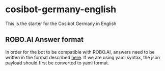 # cosibot-germany-english

This is the starter for the  Cosibot Germany in English

##  ROBO.AI Answer format

In order for the bot to be compatible with ROBO.AI, answers need to be written in the format described [here](robo-ai-answer-format.html).
If we are using yaml syntax, the json payload should first be converted to yaml format. 







